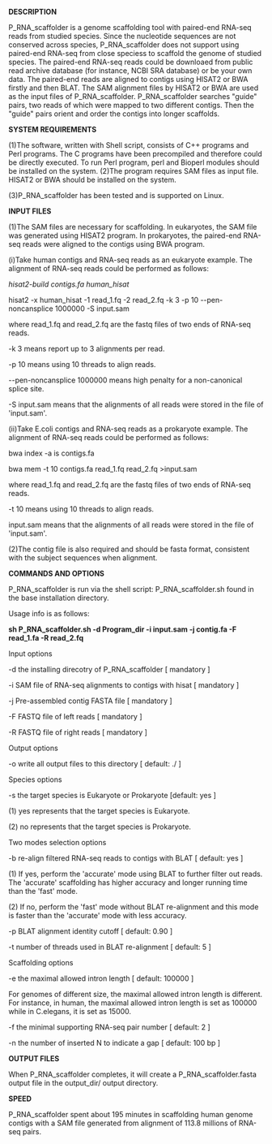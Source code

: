 <b>DESCRIPTION</b><p>
   P_RNA_scaffolder is a genome scaffolding tool with paired-end RNA-seq reads from studied species. Since the nucleotide sequences are not conserved across species, P_RNA_scaffolder does not support using paired-end RNA-seq from close speciess to scaffold the genome of studied species. The paired-end RNA-seq reads could be downloaed from public read archive database (for instance, NCBI SRA database) or be your own data. The paired-end reads are aligned to contigs using HISAT2 or BWA firstly and then BLAT. The SAM alignment files by HISAT2 or BWA are used as the input files of P_RNA_scaffolder. P_RNA_scaffolder searches "guide" pairs, two reads of which were mapped to two different contigs. Then the "guide" pairs orient and order the contigs into longer scaffolds.<p> 
<b>SYSTEM REQUIREMENTS</b><p>
(1)The software, written with Shell script, consists of C++ programs and Perl programs. The C programs have been precompiled and therefore could be directly executed. To run Perl program, perl and Bioperl modules should be installed on the system. 
(2)The program requires SAM files as input file. HISAT2 or BWA should be installed on the system.<p>
(3)P_RNA_scaffolder has been tested and is supported on Linux.<p>
<b>INPUT FILES</b><p>
(1)The SAM files are necessary for scaffolding. In eukaryotes, the SAM file was generated using HISAT2 program. In prokaryotes, the paired-end RNA-seq reads were aligned to the contigs using BWA program.<p>
(i)Take human contigs and RNA-seq reads as an eukaryote example. The alignment of RNA-seq reads could be performed as follows: <p>
<I>hisat2-build contigs.fa human_hisat</I><p>
hisat2 -x human_hisat -1 read_1.fq -2 read_2.fq -k 3 -p 10 --pen-noncansplice 1000000 -S input.sam <p>
where read_1.fq and read_2.fq are the fastq files of two ends of RNA-seq reads. <p>
-k 3 means report up to 3 alignments per read. <p>
-p 10 means using 10 threads to align reads. <p>
--pen-noncansplice 1000000 means high penalty for a non-canonical splice site. <p>
-S input.sam means that the alignments of all reads were stored in the file of 'input.sam'.<p> 

(ii)Take E.coli contigs and RNA-seq reads as a prokaryote example. The alignment of RNA-seq reads could be performed as follows: <p>
bwa index -a is contigs.fa <p>
bwa mem -t 10 contigs.fa read_1.fq read_2.fq >input.sam <p>

where read_1.fq and read_2.fq are the fastq files of two ends of RNA-seq reads. <p>
-t 10 means using 10 threads to align reads. <p>
input.sam means that the alignments of all reads were stored in the file of 'input.sam'. <p>

(2)The contig file is also required and should be fasta format, consistent with the subject sequences when alignment. <p>

<b>COMMANDS AND OPTIONS</b><p>
   P_RNA_scaffolder is run via the shell script: P_RNA_scaffolder.sh found in the base installation directory.<p>

   Usage info is as follows:<p>
<b>sh P_RNA_scaffolder.sh -d Program_dir -i input.sam -j contig.fa -F read_1.fa -R read_2.fq </b>

Input options <p>
     -d           the installing direcotry of P_RNA_scaffolder           [        mandatory ] <p>
     -i           SAM file of RNA-seq alignments to contigs with hisat   [        mandatory ] <p>
     -j           Pre-assembled contig FASTA file                        [        mandatory ] <p>
     -F           FASTQ file of left reads                               [        mandatory ] <p>
     -R           FASTQ file of right reads                              [        mandatory ] <p>

Output options <p>
     -o            write all output files to this directory              [ default:      ./ ] <p>

Species options <p>
     -s           the target species is Eukaryote or Prokaryote          [default:      yes ] <p>
                  (1) yes represents that the target species is Eukaryote. <p>
                  (2) no represents that the target species is Prokaryote. <p>

Two modes selection options <p>
     -b            re-align filtered RNA-seq reads to contigs with BLAT  [ default:     yes ] <p>
                   (1) If yes, perform the 'accurate' mode using BLAT to further filter out reads. The 'accurate' scaffolding has higher accuracy and longer running time than the 'fast' mode. <p>
                   (2) If no, perform the 'fast' mode without BLAT re-alignment and this mode is faster than the 'accurate' mode with less accuracy.<p>
     -p            BLAT alignment identity cutoff                        [ default:    0.90 ] <p>
     -t            number of threads used in BLAT re-alignment           [ default:       5 ] <p>

Scaffolding options <p>
     -e            the maximal allowed intron length                     [ default:  100000 ] <p>
                   For genomes of different size, the maximal allowed intron length is different. For instance, in human, the maximal allowed intron length is set as 100000 while in C.elegans, it is set as 15000. <p> 
     -f            the minimal supporting RNA-seq pair number            [ default:       2 ] <p>
     -n            the number of inserted N to indicate a gap            [ default:  100 bp ] <p>
<b>OUTPUT FILES</b><p>
   When P_RNA_scaffolder completes, it will create a P_RNA_scaffolder.fasta output file in the output_dir/ output directory.  <p>
<b>SPEED</b><p>
   P_RNA_scaffolder spent about 195 minutes in scaffolding human genome contigs with a SAM file generated from alignment of 113.8 millions of RNA-seq pairs. <p>
